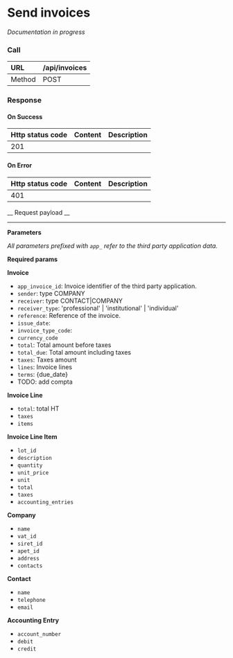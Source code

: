# Send invoices

*Documentation in progress*


### Call

|URL|/api/invoices|
|:---|---|
|Method|POST|

### Response

#### On Success

|Http status code|Content|Description|
|:---|---|---|
|201||

#### On Error

|Http status code|Content|Description|
|:---|---|---|
|401||

__ Request payload __


---

__Parameters__

*All parameters prefixed with `app_` refer to the third party application data.*

__Required params__

__Invoice__

- `app_invoice_id`: Invoice identifier of the third party application.
- `sender`: type COMPANY
- `receiver`: type CONTACT|COMPANY
- `receiver_type`: 'professional' | 'institutional' | 'individual'
- `reference`: Reference of the invoice.
- `issue_date`: 
- `invoice_type_code`:
- `currency_code`
- `total`: Total amount before taxes
- `total_due`: Total amount including taxes
- `taxes`: Taxes amount
- `lines`: Invoice lines
- `terms`: {due_date}
- TODO: add compta

__Invoice Line__

- `total`: total HT
- `taxes`
- `items`

__Invoice Line Item__

- `lot_id`
- `description`
- `quantity`
- `unit_price`
- `unit`
- `total`
- `taxes`
- `accounting_entries`

__Company__

- `name`
- `vat_id`
- `siret_id`
- `apet_id`
- `address`
- `contacts`

__Contact__

- `name`
- `telephone`
- `email`

__Accounting Entry__

- `account_number`
- `debit`
- `credit`
